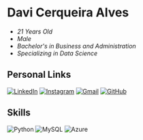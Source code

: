 # **Davi Cerqueira Alves**
* *21 Years Old* 
* *Male*
* *Bachelor's in Business and Administration*
* *Specializing in Data Science* 

## Personal Links

[![LinkedIn](https://img.shields.io/badge/LinkedIn-0077B5?style=for-the-badge&logo=linkedin&logoColor=white)](https://www.linkedin.com/in/davi-alves-67182a239/)  [![Instagram](https://img.shields.io/badge/-Instagram-%23E4405F?style=for-the-badge&logo=instagram&logoColor=white)](https://www.instagram.com/dav.alvess/)  [![Gmail](https://img.shields.io/badge/Gmail-333333?style=for-the-badge&logo=gmail&logoColor=red)](mailto:davicerqueira.alves@gmail.com)  [![GitHub](https://img.shields.io/badge/GitHub-100000?style=for-the-badge&logo=github&logoColor=white)](https://github.com/davicerqueiraalves)

## Skills

![Python](https://img.shields.io/badge/python-3670A0?style=for-the-badge&logo=python&logoColor=ffdd54)  ![MySQL](https://img.shields.io/badge/MySQL-00000F?style=for-the-badge&logo=mysql&logoColor=white)  ![Azure](https://img.shields.io/badge/Azure-blue?style=for-the-badge&logo=microsoft%20azure&logoColor=blue&labelColor=FFFFFF&link=https%3A%2F%2Fimages.app.goo.gl%2FK7PN1jYJd57x4q7A8)